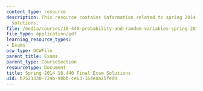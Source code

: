 ```yaml
---
content_type: resource
description: This resource contains information related to spring 2014 final exam
  solutions.
file: /media/courses/18-440-probability-and-random-variables-spring-2014/b7521330724b90bbce63164eaa25fed9_MIT18_440S14_final2014_sol.pdf
file_type: application/pdf
learning_resource_types:
- Exams
ocw_type: OCWFile
parent_title: Exams
parent_type: CourseSection
resourcetype: Document
title: Spring 2014 18.440 Final Exam Solutions
uid: b7521330-724b-90bb-ce63-164eaa25fed9
---
```

